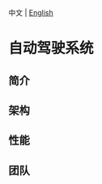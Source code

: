 中文 | [English](https://github.com/tum-autonomousdriving/.github/blob/main/profile/README.md)
# 自动驾驶系统

## 简介

## 架构

## 性能

## 团队
